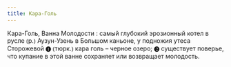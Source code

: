 ```yaml
---
title: Кара-Голь
---
```


Кара-Голь, Ванна Молодости
: самый глубокий эрозионный котел в русле ⦅р.⦆ Аузун-Узень в Большом каньоне, у подножия утеса Сторожевой ❶ ⦅тюрк.⦆ кара голь – черное озеро; ❷ существует поверье, что купание в этой ванне сохраняет или возвращает молодость.
